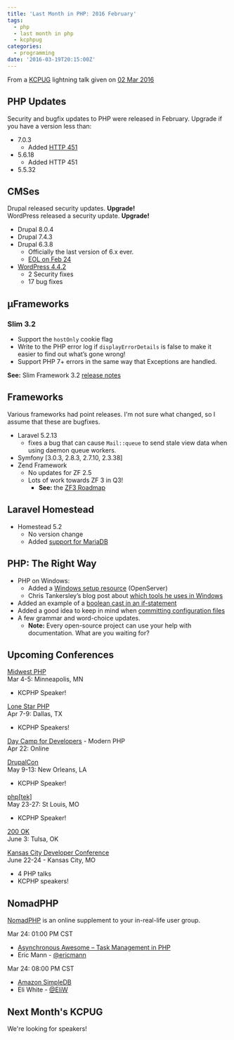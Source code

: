 ```yaml
---
title: 'Last Month in PHP: 2016 February'
tags:
  - php
  - last month in php
  - kcphpug
categories:
  - programming
date: '2016-03-19T20:15:00Z'
---
```


From a [KCPUG](http://kcpug.org/) lightning talk given on [02 Mar 2016](http://www.slideshare.net/poeeric/last-month-in-php-february-2016-59027277)

## PHP Updates

Security and bugfix updates to PHP were released in February. Upgrade if you have
a version less than:

- 7.0.3
  - Added [HTTP 451](https://en.wikipedia.org/wiki/HTTP_451)
- 5.6.18
  - Added HTTP 451
- 5.5.32

## CMSes

Drupal released security updates. **Upgrade!**  
WordPress released a security update. **Upgrade!**

- Drupal 8.0.4
- Drupal 7.4.3
- Drupal 6.3.8
  - Officially the last version of 6.x ever.
  - [EOL on Feb 24](https://www.drupal.org/drupal-6-eol)
- [WordPress 4.4.2](https://wordpress.org/news/2016/02/wordpress-4-4-2-security-and-maintenance-release/)
  - 2 Security fixes
  - 17 bug fixes

## μFrameworks

### Slim 3.2

- Support the `hostOnly` cookie flag
- Write to the PHP error log if `displayErrorDetails` is false to make it easier to find out what’s gone wrong!
- Support PHP 7+ errors in the same way that Exceptions are handled.

**See:** Slim Framework 3.2 [release notes](http://www.slimframework.com/2016/02/25/slim-3.2.0.html)

## Frameworks

Various frameworks had point releases. I'm not sure what changed, so I assume that these are bugfixes.

- Laravel 5.2.13
  - fixes a bug that can cause `Mail::queue` to send stale view data when using daemon queue workers.
- Symfony [3.0.3, 2.8.3, 2.7.10, 2.3.38]
- Zend Framework
  - No updates for ZF 2.5
  - Lots of work towards ZF 3 in Q3!
    - **See:** the [ZF3 Roadmap](http://framework.zend.com/blog/announcing-the-zend-framework-3-roadmap.html)

## Laravel Homestead

- Homestead 5.2
  - No version change
  - Added [support for MariaDB](https://laravel.com/docs/5.2/homestead#installing-mariadb)

## PHP: The Right Way

- PHP on Windows:
  - Added a [Windows setup resource](http://www.phptherightway.com/#windows_setup) (OpenServer)
  - Chris Tankersley’s blog post about [which tools he uses in Windows](http://ctankersley.com/2015/07/01/developing-on-windows)
- Added an example of a [boolean cast in an if-statement](http://www.phptherightway.com/pages/The-Basics.html#if-statements)
- Added a good idea to keep in mind when [committing configuration files](http://www.phptherightway.com/#configuration_files)
- A few grammar and word-choice updates.
  - **Note:** Every open-source project can use your help with documentation. What are you waiting for?

## Upcoming Conferences

[Midwest PHP](http://2016.midwestphp.org)  
Mar 4-5: Minneapolis, MN

- KCPHP Speaker!

[Lone Star PHP](http://lonestarphp.com)  
Apr 7-9: Dallas, TX

- KCPHP Speakers!

[Day Camp for Developers](https://daycamp4developers.com) - Modern PHP  
Apr 22: Online

[DrupalCon](https://events.drupal.org/neworleans2016)  
May 9-13: New Orleans, LA

- KCPHP Speaker!

[php[tek]](https://tek.phparch.com)  
May 23-27: St Louis, MO

- KCPHP Speaker!

[200 OK](http://200ok.us)  
June 3: Tulsa, OK

[Kansas City Developer Conference](http://kcdc.info)  
June 22-24 - Kansas City, MO

- 4 PHP talks
- KCPHP speakers!

## NomadPHP

[NomadPHP](http://nomadphp.com) is an online supplement to your in-real-life user group.

Mar 24: 01:00 PM CST

- [Asynchronous Awesome – Task Management in PHP](https://nomadphp.com/2015/12/18/asynchronous-awesome-task-management-in-php/)
- Eric Mann - [@ericmann](https://twitter.com/ericmann)

Mar 24: 08:00 PM CST

- [Amazon SimpleDB](https://nomadphp.com/2015/12/18/amazon-simpledb/)
- Eli White - [@EliW](https://twitter.com/EliW)

## Next Month's KCPUG

We're looking for speakers!
